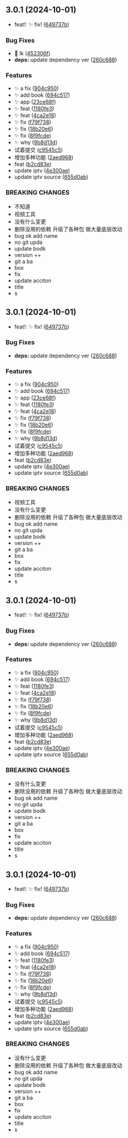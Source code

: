 ## 3.0.1 (2024-10-01)


* feat!: :sparkles: fix! ([649737b](https://github.com/viptv-work/dev/commit/649737be2f737230a2b47bdb7a55d5ddcef10519))


### Bug Fixes

* :bug: lk ([452306f](https://github.com/viptv-work/dev/commit/452306f69509b794704549c39dd06f25b641549f))
* **deps:** update dependency ver ([260c688](https://github.com/viptv-work/dev/commit/260c688656b6072f8cafe04914aa1b77a900406a))


### Features

* :sparkles: a fix ([904c950](https://github.com/viptv-work/dev/commit/904c950ec578093cf60c1317f0bcdaef805c2cd3))
* :sparkles: add book ([694c517](https://github.com/viptv-work/dev/commit/694c5175b25f235132aa9047a42d14a4e57fedb3))
* :sparkles: app ([23ce68f](https://github.com/viptv-work/dev/commit/23ce68f9f9a8ffd2cbcb1d28dbaa2e80d4a8dd47))
* :sparkles: feat ([1180fe3](https://github.com/viptv-work/dev/commit/1180fe36032e19df4b49aaa4000a6c2d51835393))
* :sparkles: feat ([4ca2e18](https://github.com/viptv-work/dev/commit/4ca2e18f249752469a021a4656cfed5cc302309a))
* :sparkles: fix ([f79f738](https://github.com/viptv-work/dev/commit/f79f738637d299ff5a5ba3a8556d1b606a47651b))
* :sparkles: fix ([18b20e6](https://github.com/viptv-work/dev/commit/18b20e6d7a6bb0764e0904893bb70e2e06e30da2))
* :sparkles: fix ([8f9fcde](https://github.com/viptv-work/dev/commit/8f9fcdebe146b1d48648bbfa00d5644c40c47d4d))
* :sparkles: why ([9b8d13d](https://github.com/viptv-work/dev/commit/9b8d13d5496d83d2a86a00fb106e6d42b61dc59c))
* 试着提交 ([c9545c5](https://github.com/viptv-work/dev/commit/c9545c5d8ef4825ed8abbef63114fa819bde3d4e))
* 增加多种功能 ([2aed968](https://github.com/viptv-work/dev/commit/2aed968a5d5fad356b09e43e0960ea3b8e788d74))
* feat ([b2cd83e](https://github.com/viptv-work/dev/commit/b2cd83ecbbcf60fa32ac91d92454319c600e95ea))
* update iptv ([4e300ae](https://github.com/viptv-work/dev/commit/4e300aeb6e06b668e453305f21e86a9f24db88de))
* update iptv source ([655d0ab](https://github.com/viptv-work/dev/commit/655d0abddc104649844fa38a09982203855d0395))


### BREAKING CHANGES

* 不知道
* 视频工具
* 没有什么变更
* 删除没用的依赖
升级了各种包
做大量底层改动
* bug ok
add name
* no
git
upda
* update bodk
* version ++
* git a ba
* box
* fix
* update acciton
* title
* s



## 3.0.1 (2024-10-01)


* feat!: :sparkles: fix! ([649737b](https://github.com/viptv-work/dev/commit/649737be2f737230a2b47bdb7a55d5ddcef10519))


### Bug Fixes

* **deps:** update dependency ver ([260c688](https://github.com/viptv-work/dev/commit/260c688656b6072f8cafe04914aa1b77a900406a))


### Features

* :sparkles: a fix ([904c950](https://github.com/viptv-work/dev/commit/904c950ec578093cf60c1317f0bcdaef805c2cd3))
* :sparkles: add book ([694c517](https://github.com/viptv-work/dev/commit/694c5175b25f235132aa9047a42d14a4e57fedb3))
* :sparkles: app ([23ce68f](https://github.com/viptv-work/dev/commit/23ce68f9f9a8ffd2cbcb1d28dbaa2e80d4a8dd47))
* :sparkles: feat ([1180fe3](https://github.com/viptv-work/dev/commit/1180fe36032e19df4b49aaa4000a6c2d51835393))
* :sparkles: feat ([4ca2e18](https://github.com/viptv-work/dev/commit/4ca2e18f249752469a021a4656cfed5cc302309a))
* :sparkles: fix ([f79f738](https://github.com/viptv-work/dev/commit/f79f738637d299ff5a5ba3a8556d1b606a47651b))
* :sparkles: fix ([18b20e6](https://github.com/viptv-work/dev/commit/18b20e6d7a6bb0764e0904893bb70e2e06e30da2))
* :sparkles: fix ([8f9fcde](https://github.com/viptv-work/dev/commit/8f9fcdebe146b1d48648bbfa00d5644c40c47d4d))
* :sparkles: why ([9b8d13d](https://github.com/viptv-work/dev/commit/9b8d13d5496d83d2a86a00fb106e6d42b61dc59c))
* 试着提交 ([c9545c5](https://github.com/viptv-work/dev/commit/c9545c5d8ef4825ed8abbef63114fa819bde3d4e))
* 增加多种功能 ([2aed968](https://github.com/viptv-work/dev/commit/2aed968a5d5fad356b09e43e0960ea3b8e788d74))
* feat ([b2cd83e](https://github.com/viptv-work/dev/commit/b2cd83ecbbcf60fa32ac91d92454319c600e95ea))
* update iptv ([4e300ae](https://github.com/viptv-work/dev/commit/4e300aeb6e06b668e453305f21e86a9f24db88de))
* update iptv source ([655d0ab](https://github.com/viptv-work/dev/commit/655d0abddc104649844fa38a09982203855d0395))


### BREAKING CHANGES

* 视频工具
* 没有什么变更
* 删除没用的依赖
升级了各种包
做大量底层改动
* bug ok
add name
* no
git
upda
* update bodk
* version ++
* git a ba
* box
* fix
* update acciton
* title
* s



## 3.0.1 (2024-10-01)


* feat!: :sparkles: fix! ([649737b](https://github.com/viptv-work/dev/commit/649737be2f737230a2b47bdb7a55d5ddcef10519))


### Bug Fixes

* **deps:** update dependency ver ([260c688](https://github.com/viptv-work/dev/commit/260c688656b6072f8cafe04914aa1b77a900406a))


### Features

* :sparkles: a fix ([904c950](https://github.com/viptv-work/dev/commit/904c950ec578093cf60c1317f0bcdaef805c2cd3))
* :sparkles: add book ([694c517](https://github.com/viptv-work/dev/commit/694c5175b25f235132aa9047a42d14a4e57fedb3))
* :sparkles: feat ([1180fe3](https://github.com/viptv-work/dev/commit/1180fe36032e19df4b49aaa4000a6c2d51835393))
* :sparkles: feat ([4ca2e18](https://github.com/viptv-work/dev/commit/4ca2e18f249752469a021a4656cfed5cc302309a))
* :sparkles: fix ([f79f738](https://github.com/viptv-work/dev/commit/f79f738637d299ff5a5ba3a8556d1b606a47651b))
* :sparkles: fix ([18b20e6](https://github.com/viptv-work/dev/commit/18b20e6d7a6bb0764e0904893bb70e2e06e30da2))
* :sparkles: fix ([8f9fcde](https://github.com/viptv-work/dev/commit/8f9fcdebe146b1d48648bbfa00d5644c40c47d4d))
* :sparkles: why ([9b8d13d](https://github.com/viptv-work/dev/commit/9b8d13d5496d83d2a86a00fb106e6d42b61dc59c))
* 试着提交 ([c9545c5](https://github.com/viptv-work/dev/commit/c9545c5d8ef4825ed8abbef63114fa819bde3d4e))
* 增加多种功能 ([2aed968](https://github.com/viptv-work/dev/commit/2aed968a5d5fad356b09e43e0960ea3b8e788d74))
* feat ([b2cd83e](https://github.com/viptv-work/dev/commit/b2cd83ecbbcf60fa32ac91d92454319c600e95ea))
* update iptv ([4e300ae](https://github.com/viptv-work/dev/commit/4e300aeb6e06b668e453305f21e86a9f24db88de))
* update iptv source ([655d0ab](https://github.com/viptv-work/dev/commit/655d0abddc104649844fa38a09982203855d0395))


### BREAKING CHANGES

* 没有什么变更
* 删除没用的依赖
升级了各种包
做大量底层改动
* bug ok
add name
* no
git
upda
* update bodk
* version ++
* git a ba
* box
* fix
* update acciton
* title
* s



## 3.0.1 (2024-10-01)


* feat!: :sparkles: fix! ([649737b](https://github.com/viptv-work/dev/commit/649737be2f737230a2b47bdb7a55d5ddcef10519))


### Bug Fixes

* **deps:** update dependency ver ([260c688](https://github.com/viptv-work/dev/commit/260c688656b6072f8cafe04914aa1b77a900406a))


### Features

* :sparkles: a fix ([904c950](https://github.com/viptv-work/dev/commit/904c950ec578093cf60c1317f0bcdaef805c2cd3))
* :sparkles: add book ([694c517](https://github.com/viptv-work/dev/commit/694c5175b25f235132aa9047a42d14a4e57fedb3))
* :sparkles: feat ([1180fe3](https://github.com/viptv-work/dev/commit/1180fe36032e19df4b49aaa4000a6c2d51835393))
* :sparkles: feat ([4ca2e18](https://github.com/viptv-work/dev/commit/4ca2e18f249752469a021a4656cfed5cc302309a))
* :sparkles: fix ([f79f738](https://github.com/viptv-work/dev/commit/f79f738637d299ff5a5ba3a8556d1b606a47651b))
* :sparkles: fix ([18b20e6](https://github.com/viptv-work/dev/commit/18b20e6d7a6bb0764e0904893bb70e2e06e30da2))
* :sparkles: fix ([8f9fcde](https://github.com/viptv-work/dev/commit/8f9fcdebe146b1d48648bbfa00d5644c40c47d4d))
* :sparkles: why ([9b8d13d](https://github.com/viptv-work/dev/commit/9b8d13d5496d83d2a86a00fb106e6d42b61dc59c))
* 试着提交 ([c9545c5](https://github.com/viptv-work/dev/commit/c9545c5d8ef4825ed8abbef63114fa819bde3d4e))
* 增加多种功能 ([2aed968](https://github.com/viptv-work/dev/commit/2aed968a5d5fad356b09e43e0960ea3b8e788d74))
* feat ([b2cd83e](https://github.com/viptv-work/dev/commit/b2cd83ecbbcf60fa32ac91d92454319c600e95ea))
* update iptv ([4e300ae](https://github.com/viptv-work/dev/commit/4e300aeb6e06b668e453305f21e86a9f24db88de))
* update iptv source ([655d0ab](https://github.com/viptv-work/dev/commit/655d0abddc104649844fa38a09982203855d0395))


### BREAKING CHANGES

* 没有什么变更
* 删除没用的依赖
升级了各种包
做大量底层改动
* bug ok
add name
* no
git
upda
* update bodk
* version ++
* git a ba
* box
* fix
* update acciton
* title
* s



